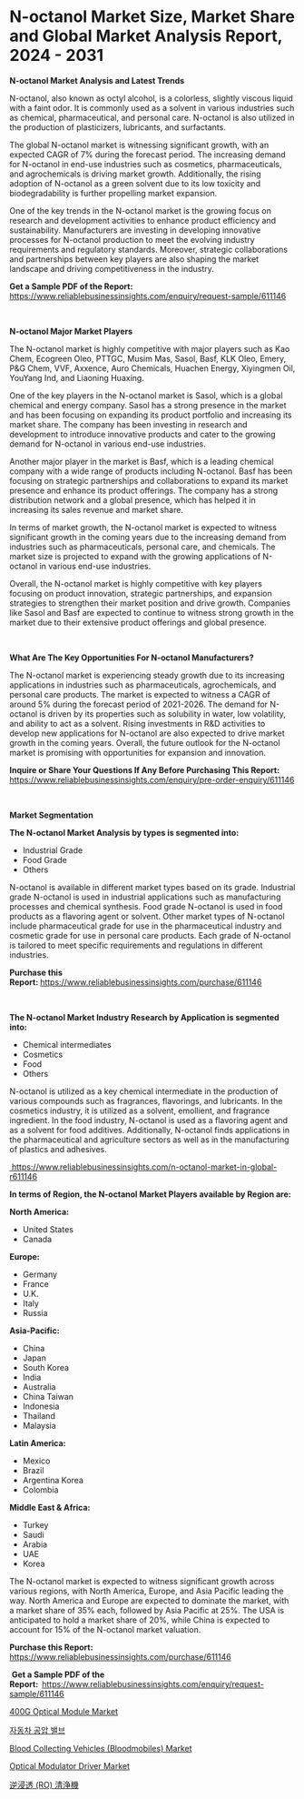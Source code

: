 <p><h1>N-octanol Market Size, Market Share and Global Market Analysis Report, 2024 - 2031</h1></p><p><strong>N-octanol Market Analysis and Latest Trends</strong></p>
<p><p>N-octanol, also known as octyl alcohol, is a colorless, slightly viscous liquid with a faint odor. It is commonly used as a solvent in various industries such as chemical, pharmaceutical, and personal care. N-octanol is also utilized in the production of plasticizers, lubricants, and surfactants.</p><p>The global N-octanol market is witnessing significant growth, with an expected CAGR of 7% during the forecast period. The increasing demand for N-octanol in end-use industries such as cosmetics, pharmaceuticals, and agrochemicals is driving market growth. Additionally, the rising adoption of N-octanol as a green solvent due to its low toxicity and biodegradability is further propelling market expansion.</p><p>One of the key trends in the N-octanol market is the growing focus on research and development activities to enhance product efficiency and sustainability. Manufacturers are investing in developing innovative processes for N-octanol production to meet the evolving industry requirements and regulatory standards. Moreover, strategic collaborations and partnerships between key players are also shaping the market landscape and driving competitiveness in the industry.</p></p>
<p><strong>Get a Sample PDF of the Report:&nbsp;</strong> <a href="https://www.reliablebusinessinsights.com/enquiry/request-sample/611146">https://www.reliablebusinessinsights.com/enquiry/request-sample/611146</a></p>
<p>&nbsp;</p>
<p><strong>N-octanol Major Market Players</strong></p>
<p><p>The N-octanol market is highly competitive with major players such as Kao Chem, Ecogreen Oleo, PTTGC, Musim Mas, Sasol, Basf, KLK Oleo, Emery, P&G Chem, VVF, Axxence, Auro Chemicals, Huachen Energy, Xiyingmen Oil, YouYang Ind, and Liaoning Huaxing. </p><p>One of the key players in the N-octanol market is Sasol, which is a global chemical and energy company. Sasol has a strong presence in the market and has been focusing on expanding its product portfolio and increasing its market share. The company has been investing in research and development to introduce innovative products and cater to the growing demand for N-octanol in various end-use industries. </p><p>Another major player in the market is Basf, which is a leading chemical company with a wide range of products including N-octanol. Basf has been focusing on strategic partnerships and collaborations to expand its market presence and enhance its product offerings. The company has a strong distribution network and a global presence, which has helped it in increasing its sales revenue and market share.</p><p>In terms of market growth, the N-octanol market is expected to witness significant growth in the coming years due to the increasing demand from industries such as pharmaceuticals, personal care, and chemicals. The market size is projected to expand with the growing applications of N-octanol in various end-use industries.</p><p>Overall, the N-octanol market is highly competitive with key players focusing on product innovation, strategic partnerships, and expansion strategies to strengthen their market position and drive growth. Companies like Sasol and Basf are expected to continue to witness strong growth in the market due to their extensive product offerings and global presence.</p></p>
<p>&nbsp;</p>
<p><strong>What Are The Key Opportunities For N-octanol Manufacturers?</strong></p>
<p><p>The N-octanol market is experiencing steady growth due to its increasing applications in industries such as pharmaceuticals, agrochemicals, and personal care products. The market is expected to witness a CAGR of around 5% during the forecast period of 2021-2026. The demand for N-octanol is driven by its properties such as solubility in water, low volatility, and ability to act as a solvent. Rising investments in R&D activities to develop new applications for N-octanol are also expected to drive market growth in the coming years. Overall, the future outlook for the N-octanol market is promising with opportunities for expansion and innovation.</p></p>
<p><strong>Inquire or Share Your Questions If Any Before Purchasing This Report:</strong> <a href="https://www.reliablebusinessinsights.com/enquiry/pre-order-enquiry/611146">https://www.reliablebusinessinsights.com/enquiry/pre-order-enquiry/611146</a></p>
<p>&nbsp;</p>
<p><strong>Market Segmentation</strong></p>
<p><strong>The N-octanol Market Analysis by types is segmented into:</strong></p>
<p><ul><li>Industrial Grade</li><li>Food Grade</li><li>Others</li></ul></p>
<p><p>N-octanol is available in different market types based on its grade. Industrial grade N-octanol is used in industrial applications such as manufacturing processes and chemical synthesis. Food grade N-octanol is used in food products as a flavoring agent or solvent. Other market types of N-octanol include pharmaceutical grade for use in the pharmaceutical industry and cosmetic grade for use in personal care products. Each grade of N-octanol is tailored to meet specific requirements and regulations in different industries.</p></p>
<p><strong>Purchase this Report:&nbsp;</strong><a href="https://www.reliablebusinessinsights.com/purchase/611146">https://www.reliablebusinessinsights.com/purchase/611146</a></p>
<p>&nbsp;</p>
<p><strong>The N-octanol Market Industry Research by Application is segmented into:</strong></p>
<p><ul><li>Chemical intermediates</li><li>Cosmetics</li><li>Food</li><li>Others</li></ul></p>
<p><p>N-octanol is utilized as a key chemical intermediate in the production of various compounds such as fragrances, flavorings, and lubricants. In the cosmetics industry, it is utilized as a solvent, emollient, and fragrance ingredient. In the food industry, N-octanol is used as a flavoring agent and as a solvent for food additives. Additionally, N-octanol finds applications in the pharmaceutical and agriculture sectors as well as in the manufacturing of plastics and adhesives.</p></p>
<p><a href="https://www.reliablebusinessinsights.com/n-octanol-market-in-global-r611146">&nbsp;https://www.reliablebusinessinsights.com/n-octanol-market-in-global-r611146</a></p>
<p><strong>In terms of Region, the N-octanol Market Players available by Region are:</strong></p>
<p>
    <p> <strong> North America: </strong>
        <ul>
            <li>United States</li>
            <li>Canada</li>
        </ul>
        </p> 
    <p> <strong> Europe: </strong>
        <ul>
            <li>Germany</li>
            <li>France</li>
            <li>U.K.</li>
            <li>Italy</li>
            <li>Russia</li>
        </ul>
        </p> 
    <p> <strong> Asia-Pacific: </strong>
        <ul>
            <li>China</li>
            <li>Japan</li>
            <li>South Korea</li>
            <li>India</li>
            <li>Australia</li>
            <li>China Taiwan</li>
            <li>Indonesia</li>
            <li>Thailand</li>
            <li>Malaysia</li>
        </ul>
        </p> 
    <p> <strong> Latin America: </strong>
        <ul>
            <li>Mexico</li>
            <li>Brazil</li>
            <li>Argentina Korea</li>
            <li>Colombia</li>
        </ul>
        </p> 
    <p> <strong> Middle East & Africa: </strong>
        <ul>
            <li>Turkey</li>
            <li>Saudi</li>
            <li>Arabia</li>
            <li>UAE</li>
            <li>Korea</li>
        </ul>
    </p>
    </p>
<p><p>The N-octanol market is expected to witness significant growth across various regions, with North America, Europe, and Asia Pacific leading the way. North America and Europe are expected to dominate the market, with a market share of 35% each, followed by Asia Pacific at 25%. The USA is anticipated to hold a market share of 20%, while China is expected to account for 15% of the N-octanol market valuation.</p></p>
<p><strong>Purchase this Report: </strong><a href="https://www.reliablebusinessinsights.com/purchase/611146">https://www.reliablebusinessinsights.com/purchase/611146</a></p>
<p>&nbsp;<strong>Get a Sample PDF of the Report:&nbsp;&nbsp;</strong><a href="https://www.reliablebusinessinsights.com/enquiry/request-sample/611146">https://www.reliablebusinessinsights.com/enquiry/request-sample/611146</a></p>
<p><strong></strong></p>
<p><p><a href="https://issuu.com/reportprime-2/docs/400g-optical-module-market-size-2030.pptx">400G Optical Module Market</a></p><p><a href="https://github.com/mpodehpw07370073/Market-Research-Report-List-2/blob/main/955401889116.md">자동차 공압 밸브</a></p><p><a href="https://github.com/Sherrillcrooksxa8i18ucf2m/Market-Research-Report-List-2/blob/main/blood-collecting-vehicles-bloodmobiles-market.md">Blood Collecting Vehicles (Bloodmobiles) Market</a></p><p><a href="https://issuu.com/reportprime-2/docs/optical-modulator-driver-market-size-2030.pptx">Optical Modulator Driver Market</a></p><p><a href="https://github.com/dzy793153605/Market-Research-Report-List-2/blob/main/565729897561.md">逆浸透 (RO) 清浄機</a></p></p>